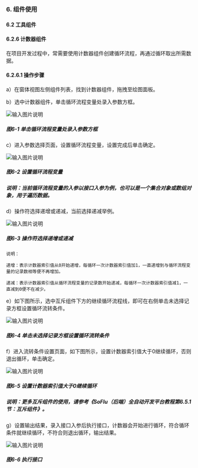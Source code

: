 ### 6. 组件使用

#### 6.2 工具组件

#### 6.2.6 计数器组件

在项目开发过程中，常需要使用计数器组件创建循环流程，再通过循环取出所需数据。

#### 6.2.6.1 操作步骤

a）在窗体视图左侧组件列表，找到计数器组件，拖拽至绘图面板。

b）选中计数器组件，单击循环流程变量处录入参数方框。

![输入图片说明](../../../../images/SoFlu%EF%BC%88%E5%90%8E%E7%AB%AF%EF%BC%89%E5%BC%80%E5%8F%91%E5%B9%B3%E5%8F%B0/1.%20%E6%9C%80%E6%96%B0%E7%89%88%E6%9C%AC%20-%20%E6%9B%B4%E6%96%B0%E6%97%A5%E6%9C%9F%20-%202022.10.08/6.%20%E7%BB%84%E4%BB%B6%E4%BD%BF%E7%94%A8/2.%20%E5%B7%A5%E5%85%B7%E7%BB%84%E4%BB%B6/6-1.png)

##### 图6-1 单击循环流程变量处录入参数方框

c）进入参数选择页面，设置循环流程变量，设置完成后单击确定。

![输入图片说明](../../../../images/SoFlu%EF%BC%88%E5%90%8E%E7%AB%AF%EF%BC%89%E5%BC%80%E5%8F%91%E5%B9%B3%E5%8F%B0/1.%20%E6%9C%80%E6%96%B0%E7%89%88%E6%9C%AC%20-%20%E6%9B%B4%E6%96%B0%E6%97%A5%E6%9C%9F%20-%202022.10.08/6.%20%E7%BB%84%E4%BB%B6%E4%BD%BF%E7%94%A8/2.%20%E5%B7%A5%E5%85%B7%E7%BB%84%E4%BB%B6/6-2.png)

##### 图6-2 设置循环流程变量

##### 说明：当前循环流程变量的入参以接口入参为例，也可以是一个集合对象或数组对象，用于遍历数据。

d）操作符选择递增或递减，当前选择递减举例。

![输入图片说明](../../../../images/SoFlu%EF%BC%88%E5%90%8E%E7%AB%AF%EF%BC%89%E5%BC%80%E5%8F%91%E5%B9%B3%E5%8F%B0/1.%20%E6%9C%80%E6%96%B0%E7%89%88%E6%9C%AC%20-%20%E6%9B%B4%E6%96%B0%E6%97%A5%E6%9C%9F%20-%202022.10.08/6.%20%E7%BB%84%E4%BB%B6%E4%BD%BF%E7%94%A8/2.%20%E5%B7%A5%E5%85%B7%E7%BB%84%E4%BB%B6/6-3.png)

##### 图6-3 操作符选择递增或递减

```
说明：

递增：表示计数器索引值从0开始递增，每循环一次计数器索引值加1，一直递增到与循环流程变量的记录数相等便不再增加。

递减：表示计数器索引值从循环流程变量的记录数开始递减，每循环一次计数器索引值减1，一直减到0便不在减少。
```

e）如下图所示，选中互斥组件下方的继续循环流程线，即可在右侧单击未选择记录方框设置循环流转条件。

![输入图片说明](../../../../images/SoFlu%EF%BC%88%E5%90%8E%E7%AB%AF%EF%BC%89%E5%BC%80%E5%8F%91%E5%B9%B3%E5%8F%B0/1.%20%E6%9C%80%E6%96%B0%E7%89%88%E6%9C%AC%20-%20%E6%9B%B4%E6%96%B0%E6%97%A5%E6%9C%9F%20-%202022.10.08/6.%20%E7%BB%84%E4%BB%B6%E4%BD%BF%E7%94%A8/2.%20%E5%B7%A5%E5%85%B7%E7%BB%84%E4%BB%B6/6-4.png)

##### 图6-4 单击未选择记录方框设置循环流转条件

f）进入流转条件设置页面，如下图所示，设置计数器索引值大于0继续循环，否则退出循环，单击确定。

![输入图片说明](../../../../images/SoFlu%EF%BC%88%E5%90%8E%E7%AB%AF%EF%BC%89%E5%BC%80%E5%8F%91%E5%B9%B3%E5%8F%B0/1.%20%E6%9C%80%E6%96%B0%E7%89%88%E6%9C%AC%20-%20%E6%9B%B4%E6%96%B0%E6%97%A5%E6%9C%9F%20-%202022.10.08/6.%20%E7%BB%84%E4%BB%B6%E4%BD%BF%E7%94%A8/2.%20%E5%B7%A5%E5%85%B7%E7%BB%84%E4%BB%B6/6-5.png)

##### 图6-5 设置计数器索引值大于0继续循环

##### 说明：更多互斥组件的使用，请参考《SoFlu（后端）全自动开发平台教程第6.5.1节：互斥组件》。

g）设置输出结果，录入接口入参后执行接口，计数器会开始进行循环，符合循环条件就继续循环，不符合则退出循环，输出结果。

![输入图片说明](../../../../images/SoFlu%EF%BC%88%E5%90%8E%E7%AB%AF%EF%BC%89%E5%BC%80%E5%8F%91%E5%B9%B3%E5%8F%B0/1.%20%E6%9C%80%E6%96%B0%E7%89%88%E6%9C%AC%20-%20%E6%9B%B4%E6%96%B0%E6%97%A5%E6%9C%9F%20-%202022.10.08/6.%20%E7%BB%84%E4%BB%B6%E4%BD%BF%E7%94%A8/2.%20%E5%B7%A5%E5%85%B7%E7%BB%84%E4%BB%B6/6-6.png)

##### 图6-6 执行接口

